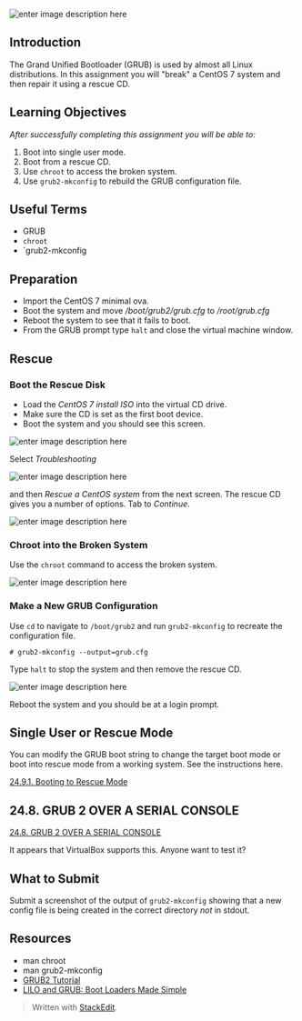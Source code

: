 ![enter image description here](https://s3.amazonaws.com/CIS238DL/img/grub_rescue.png)

## Introduction

The Grand Unified Bootloader (GRUB) is used by almost all Linux distributions. In this assignment you will "break" a CentOS 7 system and then repair it using a rescue CD.

## Learning Objectives

*After successfully completing this assignment you will be able to:*

1. Boot into single user mode.
2. Boot from a rescue CD.
2. Use `chroot` to access the broken system.
3. Use `grub2-mkconfig` to rebuild the GRUB configuration file.

## Useful Terms

 - GRUB
 - `chroot`
 - `grub2-mkconfig

## Preparation

- Import the CentOS 7 minimal ova.
- Boot the system and move */boot/grub2/grub.cfg* to */root/grub.cfg*
- Reboot the system to see that it fails to boot.
- From the GRUB prompt type `halt` and close the virtual machine window.

## Rescue

### Boot the Rescue Disk

- Load the *CentOS 7 install ISO* into the virtual CD drive.
- Make sure the CD is set as the first boot device.
- Boot the system and you should see this screen.

![enter image description here](https://s3.amazonaws.com/CIS238DL/img/grub_rescue-1.png)

Select *Troubleshooting* 

![enter image description here](https://s3.amazonaws.com/CIS238DL/img/grub_rescue-2.png)

and then *Rescue a CentOS system* from the next screen. The rescue CD gives you a number of options. Tab to *Continue*.

![enter image description here](https://s3.amazonaws.com/CIS238DL/img/grub_rescue-3.png)

### Chroot into the Broken System

Use the `chroot` command to access the broken system. 

![enter image description here](https://s3.amazonaws.com/CIS238DL/img/grub_rescue-4.png)

### Make a New GRUB Configuration

Use `cd` to navigate to `/boot/grub2` and run `grub2-mkconfig` to recreate the configuration file.

	# grub2-mkconfig --output=grub.cfg

Type `halt` to stop the system and then remove the rescue CD.

![enter image description here](https://s3.amazonaws.com/CIS238DL/img/grub_rescue-0.png)

Reboot the system and you should be at a login prompt.

## Single User or Rescue Mode

You can modify the GRUB boot string to change the target boot mode or boot into rescue mode from a working system. See the instructions here.

[24.9.1. Booting to Rescue Mode](https://access.redhat.com/documentation/en-US/Red_Hat_Enterprise_Linux/7/html/System_Administrators_Guide/sec-Terminal_Menu_Editing_During_Boot.html)

## 24.8. GRUB 2 OVER A SERIAL CONSOLE

[24.8. GRUB 2 OVER A SERIAL CONSOLE](https://access.redhat.com/documentation/en-US/Red_Hat_Enterprise_Linux/7/html/System_Administrators_Guide/sec-GRUB_2_over_a_Serial_Console.html)

It appears that VirtualBox supports this. Anyone want to test it?

## What to Submit

Submit a screenshot of the output of `grub2-mkconfig` showing that a new config file is being created in the correct directory *not* in stdout.

## Resources

 - man chroot
 - man grub2-mkconfig
 - [GRUB2 Tutorial](http://dedoimedo.com/computers/grub-2.html)
 - [LILO and GRUB: Boot Loaders Made Simple](http://www.linuxdevcenter.com/pub/a/linux/2008/01/22/lilo-and-grub-boot-loaders-made-simple.html)

> Written with [StackEdit](https://stackedit.io/).